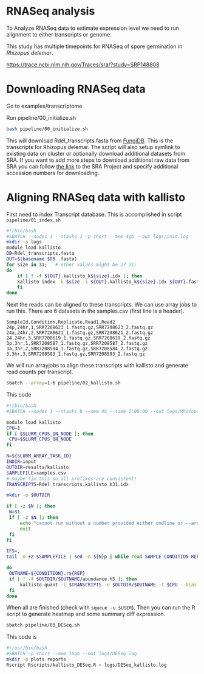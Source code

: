 # RNASeq analysis

To Analyze RNASeq data to estimate expression level we need to run
alignment to either transcripts or genome.

This study has multiple timepoints for RNASeq of spore germination in _Rhizopus delemar_.

https://trace.ncbi.nlm.nih.gov/Traces/sra/?study=SRP148808

# Downloading RNASeq data

Go to examples/transcriptome

Run pipeline/00_initialize.sh
```bash
bash pipeline/00_initialize.sh
```
This will download Rdel_transcripts.fasta from [FungiDB](https://fungidb.org/common/downloads/Current_Release/RdelemarRA99-880/fasta/data/). This is the transcripts for Rhizopus delemar. The script will also setup symlink to existing data on cluster or optionally download additional datasets from SRA. If you want to add more steps to download additional raw data from SRA you can follow [the link](https://trace.ncbi.nlm.nih.gov/Traces/sra/?study=SRP148808) to the SRA Project and specify additional accession numbers for downloading.

# Aligning RNASeq data with kallisto

First need to index Transcript database. This is accomplished in script
`pipeline/01_index.sh`

```bash
#!/bin/bash
#SBATCH --nodes 1 --ntasks 1 -p short --mem 4gb --out logs/init.log
mkdir -p logs
module load kallisto
DB=Rdel_transcripts.fasta
OUT=$(basename $DB .fasta)
for size in 31;   # other values might be 27 21;
do
    if [ ! -f ${OUT}.kallisto_k${size}.idx ]; then
	kallisto index -k $size -i ${OUT}.kallisto_k${size}.idx ${OUT}.fasta
    fi
done
```

Next the reads can be aligned to these transcripts. We can use array jobs to run this. There are 6 datasets in the samples.csv (first line is a header).

```Text
SampleId,Condition,Replicate,Read1,Read2
24p,24hr,1,SRR7208623_1.fastq.gz,SRR7208623_2.fastq.gz
24a,24hr,2,SRR7208621_1.fastq.gz,SRR7208621_2.fastq.gz
24,24hr,3,SRR7208619_1.fastq.gz,SRR7208619_2.fastq.gz
3p,3hr,1,SRR7208587_1.fastq.gz,SRR7208587_2.fastq.gz
3a,3hr,2,SRR7208584_1.fastq.gz,SRR7208584_2.fastq.gz
3,3hr,3,SRR7208583_1.fastq.gz,SRR7208583_2.fastq.gz
```

We will run arrayjobs to align these transcripts with kallisto and generate read counts per transcript.

```BASH
sbatch --array=1-6 pipeline/02_kallisto.sh
```
This code
```bash
#!/bin/bash
#SBATCH --nodes 1 --ntasks 8 --mem 4G --time 2:00:00 --out logs/Rhizopus_kallisto.%a.log -p short

module load kallisto
CPU=1
if [ $SLURM_CPUS_ON_NODE ]; then
 CPU=$SLURM_CPUS_ON_NODE
fi

N=${SLURM_ARRAY_TASK_ID}
INDIR=input
OUTDIR=results/kallisto
SAMPLEFILE=samples.csv
# maybe fix this so all prefixes are consistent!
TRANSCRIPTS=Rdel_transcripts.kallisto_k31.idx

mkdir -p $OUTDIR

if [ -z $N ]; then
 N=$1
 if [ -z $N ]; then
     echo "cannot run without a number provided either cmdline or --array in sbatch"
     exit
 fi
fi

IFS=,
tail -n +2 $SAMPLEFILE | sed -n ${N}p | while read SAMPLE CONDITION REP READ1 READ2

do
 OUTNAME=${CONDITION}.r${REP}
 if [ ! -f $OUTDIR/$OUTNAME/abundance.h5 ]; then
     kallisto quant -i $TRANSCRIPTS -o $OUTDIR/$OUTNAME -t $CPU --bias $INDIR/$READ1 $INDIR/$READ2
 fi
done
```

When all are finished (check with `squeue -u $USER`). Then you can run the R script to generate heatmap and some summary diff expression.

```BASH
sbatch pipeline/03_DESeq.sh
```
This code is
```bash
#!/usr/bin/bash
#SBATCH -p short --mem 16gb --out logs/DESeq.log
mkdir -p plots reports
Rscript Rscripts/kallisto_DESeq.R > logs/DESeq_kallisto.log
```
